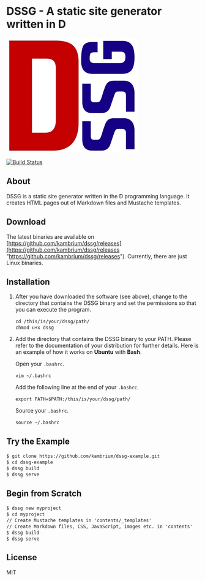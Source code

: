 DSSG - A static site generator written in D
===========================================

![DSSG logo](dssg-logo.jpg)

[![Build Status](https://travis-ci.org/kambrium/dssg.svg?branch=master)](https://travis-ci.org/kambrium/dssg)

About
-----
DSSG is a static site generator written in the D programming language. It creates HTML pages out of Markdown files and Mustache templates.

Download
--------
The latest binaries are available on [https://github.com/kambrium/dssg/releases](https://github.com/kambrium/dssg/releases "https://github.com/kambrium/dssg/releases"). Currently, there are just Linux binaries.

Installation
------------
1. After you have downloaded the software (see above), change to the directory that contains the DSSG binary and set the permissions so that you can execute the program.

    ```
    cd /this/is/your/dssg/path/
    chmod u+x dssg
    ```

2. Add the directory that contains the DSSG binary to your PATH. Please refer to the documentation of your distribution for further details. Here is an example of how it works on **Ubuntu** with **Bash**.

    Open your `.bashrc`.

    ```
    vim ~/.bashrc
    ```
    
    Add the following line at the end of your `.bashrc`.

    ```
    export PATH=$PATH:/this/is/your/dssg/path/
    ```

    Source your `.bashrc`.

    ```
    source ~/.bashrc
    ```

Try the Example
---------------
```shell
$ git clone https://github.com/kambrium/dssg-example.git
$ cd dssg-example
$ dssg build
$ dssg serve
```

Begin from Scratch
------------------
```shell
$ dssg new myproject
$ cd myproject
// Create Mustache templates in 'contents/_templates'
// Create Markdown files, CSS, JavaScript, images etc. in 'contents'
$ dssg build
$ dssg serve
```

License
-------
MIT